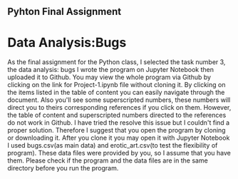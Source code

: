 ## Pyhton Final Assignment
# Data Analysis:Bugs 
As the final assignment for the Python class, I selected the task number 3, the data analysis: bugs
I wrote the program on Jupyter Notebook then uploaded it to Github.
You may view the whole program via Github by clicking on the link for Project-1.ipynb file without cloning it.
By clicking on the items listed in the table of content you can easily navigate through the document. Also you'll see some superscripted numbers, these numbers will direct you to theirs corresponding references if you click on them.
However, the table of content and superscripted numbers directed to the references do not work in Github. I have tried the resolve this issue but I couldn't find a proper solution.
Therefore I suggest that you open the program by cloning or downloading it. 
After you clone it you may open it with Jupyter Notebook
I used bugs.csv(as main data) and erotic_art.csv(to test the flexibility of program). These data files were provided by you, so I assume that you have them. Please check if the program and the data files are in the same directory before you run the program.
